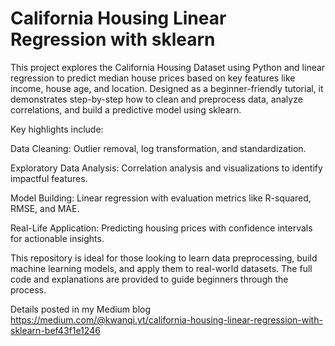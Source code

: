 # California Housing Linear Regression with sklearn

This project explores the California Housing Dataset using Python and linear regression to predict median house prices based on key features like income, house age, and location. Designed as a beginner-friendly tutorial, it demonstrates step-by-step how to clean and preprocess data, analyze correlations, and build a predictive model using sklearn.

Key highlights include:

Data Cleaning: Outlier removal, log transformation, and standardization.

Exploratory Data Analysis: Correlation analysis and visualizations to identify impactful features.

Model Building: Linear regression with evaluation metrics like R-squared, RMSE, and MAE.

Real-Life Application: Predicting housing prices with confidence intervals for actionable insights.

This repository is ideal for those looking to learn data preprocessing, build machine learning models, and apply them to real-world datasets. The full code and explanations are provided to guide beginners through the process.

Details posted in my Medium blog
https://medium.com/@kwanqi.yt/california-housing-linear-regression-with-sklearn-bef43f1e1246

